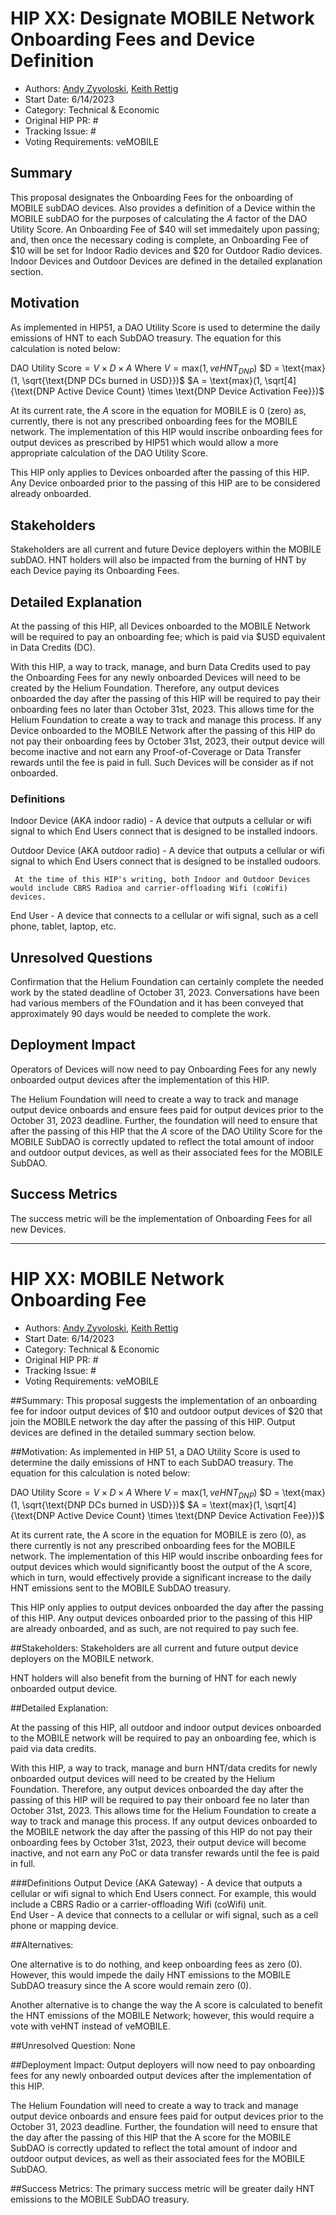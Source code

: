 # HIP XX: Designate MOBILE Network Onboarding Fees and Device Definition
- Authors: [Andy Zyvoloski](https://github.com/heatedlime), [Keith Rettig](https://github.com/keithrettig)
- Start Date: 6/14/2023
- Category: Technical & Economic
- Original HIP PR: #
- Tracking Issue: #
- Voting Requirements: veMOBILE

## Summary
This proposal designates the Onboarding Fees for the onboarding of MOBILE subDAO devices.  Also provides a definition of a Device within the MOBILE subDAO for the purposes of calculating the $A$ factor of the DAO Utility Score.  An Onboarding Fee of $40 will set immedaitely upon passing; and, then once the necessary coding is complete, an Onboarding Fee of $10 will be set for Indoor Radio devices and $20 for Outdoor Radio devices.  Indoor Devices and Outdoor Devices are defined in the detailed explanation section.

## Motivation
As implemented in HIP51, a DAO Utility Score is used to determine the daily emissions of HNT to each SubDAO treasury. The equation for this calculation is noted below:

$\text{DAO Utility Score} = V \times D \times A$
Where
$V = \text{max}(1, veHNT_{DNP})$
$D = \text{max}(1, \sqrt{\text{DNP DCs burned in USD}})$
$A = \text{max}(1, \sqrt[4]{\text{DNP Active Device Count} \times \text{DNP Device Activation Fee}})$

At its current rate, the $A$ score in the equation for MOBILE is $0$ (zero) as, currently, there is not any prescribed onboarding fees for the MOBILE network.  The implementation of this HIP would inscribe onboarding fees for output devices as prescribed by HIP51 which would allow a more appropriate calculation of the DAO Utility Score.

This HIP only applies to Devices onboarded after the passing of this HIP.  Any Device onboarded prior to the passing of this HIP are to be considered already onboarded.

## Stakeholders
Stakeholders are all current and future Device deployers within the MOBILE subDAO.  HNT holders will also be impacted from the burning of HNT by each Device paying its Onboarding Fees.

## Detailed Explanation
At the passing of this HIP, all Devices onboarded to the MOBILE Network will be required to pay an onboarding fee; which is paid via $USD equivalent in Data Credits (DC). 

With this HIP, a way to track, manage, and burn Data Credits used to pay the Onboarding Fees for any newly onboarded Devices will need to be created by the Helium Foundation.  Therefore, any output devices onboarded the day after the passing of this HIP will be required to pay their onboarding fees no later than October 31st, 2023.  This allows time for the Helium Foundation to create a way to track and manage this process.  If any Device onboarded to the MOBILE Network after the passing of this HIP do not pay their onboarding fees by October 31st, 2023, their output device will become inactive and not earn any Proof-of-Coverage or Data Transfer rewards until the fee is paid in full.  Such Devices will be consider as if not onboarded.

### Definitions
Indoor Device (AKA indoor radio) - A device that outputs a cellular or wifi signal to which End Users connect that is designed to be installed indoors.

Outdoor Device (AKA outdoor radio) - A device that outputs a cellular or wifi signal to which End Users connect that is designed to be installed oudoors.

     At the time of this HIP's writing, both Indoor and Outdoor Devices would include CBRS Radioa and carrier-offloading Wifi (coWifi) devices.
     
End User - A device that connects to a cellular or wifi signal, such as a cell phone, tablet, laptop, etc.

## Unresolved Questions
Confirmation that the Helium Foundation can certainly complete the needed work by the stated deadline of October 31, 2023.  Conversations have been had various members of the FOundation and it has been conveyed that approximately 90 days would be needed to complete the work.

## Deployment Impact
Operators of Devices will now need to pay Onboarding Fees for any newly onboarded output devices after the implementation of this HIP.

The Helium Foundation will need to create a way to track and manage output device onboards and ensure fees paid for output devices prior to the October 31, 2023 deadline. Further, the foundation will need to ensure that after the passing of this HIP that the $A$ score of the DAO Utility Score for the MOBILE SubDAO is correctly updated to reflect the total amount of indoor and outdoor output devices, as well as their associated fees for the MOBILE SubDAO.

## Success Metrics
The success metric will be the implementation of Onboarding Fees for all new Devices.




**********************************************************************************************************************************************

# HIP XX: MOBILE Network Onboarding Fee
- Authors: [Andy Zyvoloski](https://github.com/heatedlime), [Keith Rettig](https://github.com/keithrettig)
- Start Date: 6/14/2023
- Category: Technical & Economic
- Original HIP PR: #
- Tracking Issue: #
- Voting Requirements: veMOBILE

##Summary: 
This proposal suggests the implementation of an onboarding fee for indoor output devices of $10 and outdoor output devices of $20 that join the MOBILE network the day after the passing of this HIP. Output devices are defined in the detailed summary section below.

##Motivation:
As implemented in HIP 51, a DAO Utility Score is used to determine the daily emissions of HNT to each SubDAO treasury. The equation for this calculation is noted below:

$\text{DAO Utility Score} = V \times D \times A$
Where
$V = \text{max}(1, veHNT_{DNP})$
$D = \text{max}(1, \sqrt{\text{DNP DCs burned in USD}})$
$A = \text{max}(1, \sqrt[4]{\text{DNP Active Device Count} \times \text{DNP Device Activation Fee}})$

At its current rate, the A score in the equation for MOBILE is zero (0), as there currently is not any prescribed onboarding fees for the MOBILE network. The implementation of this HIP would inscribe onboarding fees for output devices which would significantly boost the output of the A score, which in turn, would effectively provide a significant increase to the daily HNT emissions sent to the MOBILE SubDAO treasury.  

This HIP only applies to output devices onboarded the day after the passing of this HIP. Any output devices onboarded prior to the passing of this HIP are already onboarded, and as such, are not required to pay such fee. 

##Stakeholders:
Stakeholders are all current and future output device deployers on the MOBILE network. 

HNT holders will also benefit from the burning of HNT for each newly onboarded output device.

##Detailed Explanation:

At the passing of this HIP, all outdoor and indoor output devices onboarded to the MOBILE network will be required to pay an onboarding fee, which is paid via data credits. 

With this HIP, a way to track, manage and burn HNT/data credits for newly onboarded output devices will need to be created by the Helium Foundation. Therefore, any output devices onboarded the day after the passing of this HIP will be required to pay their onboard fee no later than October 31st, 2023. This allows time for the Helium Foundation to create a way to track and manage this process. If any output devices onboarded to the MOBILE network the day after the passing of this HIP do not pay their onboarding fees by October 31st, 2023, their output device will become inactive, and not earn any PoC or data transfer rewards until the fee is paid in full. 

###Definitions
Output Device (AKA Gateway) - A device that outputs a cellular or wifi signal to which End Users connect. For example, this would include a CBRS Radio or a carrier-offloading Wifi (coWifi) unit.  
End User - A device that connects to a cellular or wifi signal, such as a cell phone or mapping device.

##Alternatives:

One alternative is to do nothing, and keep onboarding fees as zero (0). However, this would impede the daily HNT emissions to the MOBILE SubDAO treasury since the A score would remain zero (0). 

Another alternative is to change the way the A score is calculated to benefit the HNT emissions of the MOBILE Network; however, this would require a vote with veHNT instead of veMOBILE. 

##Unresolved Question:
None

##Deployment Impact:
Output deployers will now need to pay onboarding fees for any newly onboarded output devices after the implementation of this HIP.

The Helium Foundation will need to create a way to track and manage output device onboards and ensure fees paid for output devices prior to the October 31, 2023 deadline. Further, the foundation will need to ensure that the day after the passing of this HIP that the A score for the MOBILE SubDAO is correctly updated to reflect the total amount of indoor and outdoor output devices, as well as their associated fees for the MOBILE SubDAO.

##Success Metrics:
The primary success metric will be greater daily HNT emissions to the MOBILE SubDAO treasury. 
